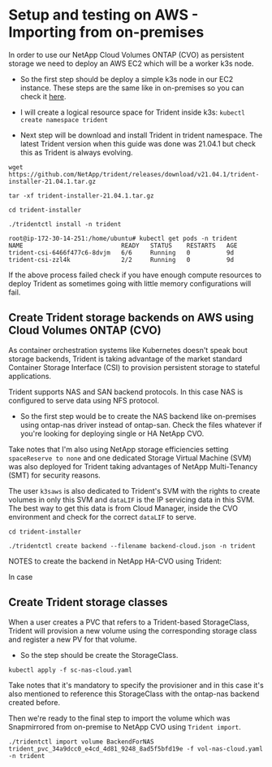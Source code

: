 # Setup and testing on AWS - Importing from on-premises

In order to use our NetApp Cloud Volumes ONTAP (CVO) as persistent storage we need to deploy an AWS EC2 which will be a worker k3s node. 

- So the first step should be deploy a simple k3s node in our EC2 instance. These steps are the same like in on-premises so you can check it [here](/README.md).

- I will create a logical resource space for Trident inside k3s:
```kubectl create namespace trident```
- Next step will be download and install Trident in trident namespace. The latest Trident version when this guide was done was 21.04.1 but check this as Trident is always evolving.
```
wget https://github.com/NetApp/trident/releases/download/v21.04.1/trident-installer-21.04.1.tar.gz

tar -xf trident-installer-21.04.1.tar.gz

cd trident-installer

./tridentctl install -n trident

root@ip-172-30-14-251:/home/ubuntu# kubectl get pods -n trident
NAME                           READY   STATUS    RESTARTS   AGE
trident-csi-6466f477c6-8dvjm   6/6     Running   0          9d
trident-csi-zzl4k              2/2     Running   0          9d
```

If the above process failed check if you have enough compute resources to deploy Trident as sometimes going with little memory configurations will fail.

## Create Trident storage backends on AWS using Cloud Volumes ONTAP (CVO)

As container orchestration systems like Kubernetes doesn't speak bout storage backends, Trident is taking advantage of the market standard Container Storage Interface (CSI) to provision persistent storage to stateful applications.

Trident supports NAS and SAN backend protocols. In this case NAS is configured to serve data using NFS protocol.

- So the first step would be to create the NAS backend like on-premises using ontap-nas driver instead of ontap-san. Check the files whatever if you're looking for deploying single or HA NetApp CVO.

Take notes that I'm also using NetApp storage efficiencies setting ```spaceReserve to none``` and one dedicated Storage Virtual Machine (SVM) was also deployed for Trident taking advantages of NetApp Multi-Tenancy (SMT) for security reasons.

The user ```k3saws``` is also dedicated to Trident's SVM with the rights to create volumes in only this SVM and ```dataLIF``` is the IP servicing data in this SVM. The best way to get this data is from Cloud Manager, inside the CVO environment and check for the correct ```dataLIF``` to serve.

```
cd trident-installer

./tridentctl create backend --filename backend-cloud.json -n trident
```
NOTES to create the backend in NetApp HA-CVO using Trident:


In case

## Create Trident storage classes

When a user creates a PVC that refers to a Trident-based StorageClass, Trident will provision a new volume using the corresponding storage class and register a new PV for that volume.

- So the step should be create the StorageClass.

```
kubectl apply -f sc-nas-cloud.yaml
```
Take notes that it's mandatory to specify the provisioner and in this case it's also mentioned to reference this StorageClass with the ontap-nas backend created before.

Then we're ready to the final step to import the volume which was Snapmirrored from on-premise to NetApp CVO using ```Trident import```.

```
./tridentctl import volume BackendForNAS trident_pvc_34a9dcc0_e4cd_4d81_9248_8ad5f5bfd19e -f vol-nas-cloud.yaml -n trident
```